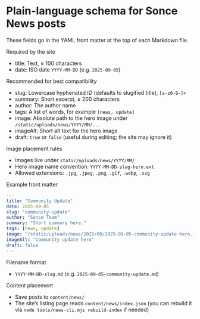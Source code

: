 # Plain-language schema for Sonce News posts

These fields go in the YAML front matter at the top of each Markdown file.

Required by the site
- title: Text, ≤ 100 characters
- date: ISO date `YYYY-MM-DD` (e.g. `2025-09-05`)

Recommended for best compatibility
- slug: Lowercase hyphenated ID (defaults to slugified title), `[a-z0-9-]+`
- summary: Short excerpt, ≤ 200 characters
- author: The author name
- tags: A list of words, for example `[news, update]`
- image: Absolute path to the hero image under `/static/uploads/news/YYYY/MM/...`
- imageAlt: Short alt text for the hero image
- draft: `true` or `false` (useful during editing; the site may ignore it)

Image placement rules
- Images live under `static/uploads/news/YYYY/MM/`
- Hero image name convention: `YYYY-MM-DD-slug-hero.ext`
- Allowed extensions: `.jpg`, `.jpeg`, `.png`, `.gif`, `.webp`, `.svg`

Example front matter
```yaml
---
title: "Community Update"
date: 2025-09-05
slug: "community-update"
author: "Sonce Team"
summary: "Short summary here."
tags: [news, update]
image: "/static/uploads/news/2025/09/2025-09-05-community-update-hero.jpg"
imageAlt: "Community update hero"
draft: false
---
```

Filename format
- `YYYY-MM-DD-slug.md` (e.g. `2025-09-05-community-update.md`)

Content placement
- Save posts to `content/news/`
- The site’s listing page reads `content/news/index.json` (you can rebuild it via `node tools/news-cli.mjs rebuild-index` if needed)